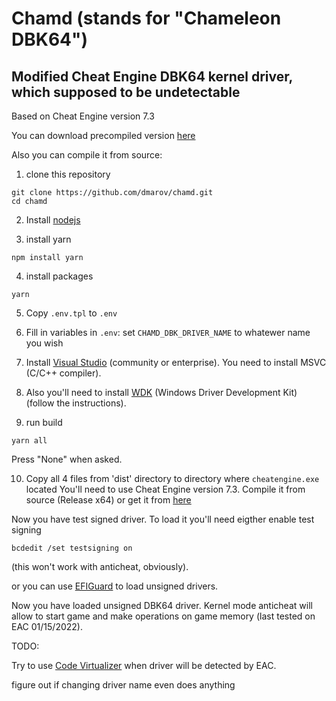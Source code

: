 # Chamd (stands for "Chameleon DBK64")

## Modified Cheat Engine DBK64 kernel driver, which supposed to be undetectable

Based on Cheat Engine version 7.3

You can download precompiled version [here](https://github.com/dmarov/chamd/releases)

Also you can compile it from source:
1. clone this repository

```
git clone https://github.com/dmarov/chamd.git
cd chamd
```

2. Install [nodejs](https://nodejs.org/en/)

3. install yarn
```
npm install yarn
```

4. install packages
```
yarn
```

5. Copy `.env.tpl` to `.env`

6. Fill in variables in `.env`:
set `CHAMD_DBK_DRIVER_NAME` to whatewer name you wish

7. Install [Visual Studio](https://visualstudio.microsoft.com/thank-you-downloading-visual-studio/?sku=Community&rel=16)
(community or enterprise).
You need to install MSVC (C/C++ compiler).

8. Also you'll need to install [WDK](https://docs.microsoft.com/en-us/windows-hardware/drivers/download-the-wdk)
(Windows Driver Development Kit)
(follow the instructions).

9. run build
```
yarn all
```
Press "None" when asked.

10. Copy all 4 files from 'dist' directory to directory where `cheatengine.exe` located
You'll need to use Cheat Engine version 7.3. Compile it from source (Release x64)
or get it from [here](https://github.com/dmarov/cheat-engine/releases/tag/v7.3)

Now you have test signed driver.
To load it you'll need eigther enable test signing

```
bcdedit /set testsigning on
```
(this won't work with anticheat, obviously).

or you can use
[EFIGuard](https://github.com/Mattiwatti/EfiGuard) to load unsigned drivers.

Now you have loaded unsigned DBK64 driver.
Kernel mode anticheat will allow to start game and make operations on game memory
(last tested on EAC 01/15/2022).


TODO:

Try to use [Code Virtualizer](https://www.oreans.com/CodeVirtualizer.php) when driver will be detected by EAC.

figure out if changing driver name even does anything
